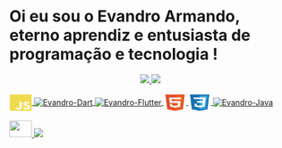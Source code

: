 # Oi eu sou o Evandro Armando, eterno aprendiz e entusiasta de programação e tecnologia !


<div align="center">
  <a href="https://github.com/rafaballerini">
  <img height="180em" src="https://github-readme-stats.vercel.app/api?username=EvandroArmando&show_icons=true&theme=dracula&include_all_commits=true&count_private=true"/>
  <img height="180em" src="https://github-readme-stats.vercel.app/api/top-langs/?username=EvandroArmando&layout=compact&langs_count=7&theme=dracula"/>
</div>


<div style="display: inline_block"><br>
  <img align="center" alt="Evandro-Js" height="30" width="40" src="https://raw.githubusercontent.com/devicons/devicon/master/icons/javascript/javascript-plain.svg">
  <img align="center" alt="Evandro-Dart" height="30" width="40" src="https://cdn.jsdelivr.net/gh/devicons/devicon/icons/dart/dart-original.svg">
  <img align="center" alt="Evandro-Flutter" height="30" width="40" src="https://cdn.jsdelivr.net/gh/devicons/devicon/icons/flutter/flutter-original.svg">
  <img align="center" alt="Evandro-HTML" height="30" width="40" src="https://raw.githubusercontent.com/devicons/devicon/master/icons/html5/html5-original.svg">
  <img align="center" alt="Evandro-CSS" height="30" width="40" src="https://raw.githubusercontent.com/devicons/devicon/master/icons/css3/css3-original.svg">
  <img align="center" alt="Evandro-Java" height="30" width="40" src="https://cdn.jsdelivr.net/gh/devicons/devicon/icons/java/java-original.svg">
</div>
<br>
<div>
<img   width="40" height="30" src="https://cdn.jsdelivr.net/gh/devicons/devicon/icons/photoshop/photoshop-plain.svg" />
<img  width="40" heigth="20" src="https://cdn.jsdelivr.net/gh/devicons/devicon/icons/nodejs/nodejs-original.svg" />


</div>
